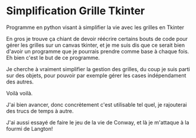 # Simplification Grille Tkinter
 Programme en python visant à simplifier la vie avec les grilles en Tkinter
 
 En gros je trouve ça chiant de devoir réécrire certains bouts de code pour gérer les grilles sur un canvas tkinter, et je me suis dis que ce serait bien d'avoir un programme que je pourrais prendre comme base à chaque fois.
Eh bien c'est le but de ce programme.

Je cherche à vraiment simplifier la gestion des grilles, du coup je suis parti sur des objets, pour pouvoir par exemple gérer les cases indépendament des autres.

Voilà voilà.

J'ai bien avancer, donc concrètement c'est utilisable tel quel, je rajouterai des trucs de temps à autre.

J'ai aussi essayé de faire le jeu de la vie de Conway, et là je m'attaque à la fourmi de Langton!
